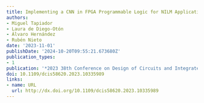 ```yaml
---
title: Implementing a CNN in FPGA Programmable Logic for NILM Application
authors:
- Miguel Tapiador
- Laura de Diego-Otón
- Álvaro Hernández
- Rubén Nieto
date: '2023-11-01'
publishDate: '2024-10-20T09:55:21.673680Z'
publication_types:
- 1
publication: '*2023 38th Conference on Design of Circuits and Integrated Systems (DCIS)*'
doi: 10.1109/dcis58620.2023.10335989
links:
- name: URL
  url: http://dx.doi.org/10.1109/dcis58620.2023.10335989
---
```

